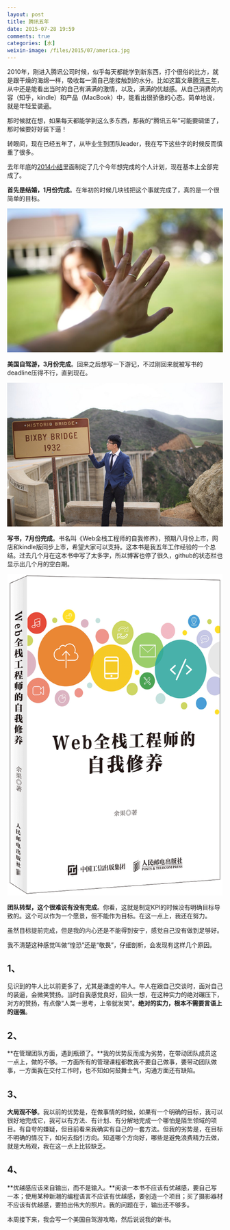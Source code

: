 ```yaml
---
layout: post
title: 腾讯五年
date: 2015-07-28 19:59
comments: true
categories: [水]
weixin-image: /files/2015/07/america.jpg
---
```


​2010年，刚进入腾讯公司时候，似乎每天都能学到新东西，打个很俗的比方，就是跟干燥的海绵一样，吸收每一滴自己能接触到的水分。比如这篇文章[腾讯三年](/weblog/tencent-3-years/)，从中还是能看出当时的自己有满满的激情，以及，满满的优越感。从自己消费的内容（知乎，kindle）和产品（MacBook）中，能看出很骄傲的心态。简单地说，就是年轻爱装逼。

那时候就在想，如果每天都能学到这么多东西，那我的“腾讯五年”可能要碉堡了，那时候要好好装下逼！

转眼间，现在已经五年了，从毕业生到团队leader，我在写下这些字的时候反而慎重了很多。

去年年底的[2014小结](/weblog/year-2014/)里面制定了几个今年想完成的个人计划，现在基本上全部完成了。

**首先是结婚，1月份完成**。在年初的时候几块钱把这个事就完成了，真的是一个很简单的目标。

![已婚！](/files/2015/07/married.jpg "已婚，叔叔不约！")

**美国自驾游，3月份完成**。回来之后想写一下游记，不过刚回来就被写书的deadline压得不行，直到现在。

![美国自驾游](/files/2015/07/america.jpg "美国自驾游")

**写书，7月份完成**。书名叫《Web全栈工程师的自我修养》，预期八月份上市，网店和kindle版同步上市，希望大家可以支持。这本书是我五年工作经验的一个总结。过去几个月在这本书中写了太多字，所以博客也停了很久，github的状态栏也显示出几个月的空白期。

![Web全栈工程师的自我修养，草稿](/files/2015/07/book.png "Web全栈工程师的自我修养，草稿")

**团队转型，这个很难说有没有完成**。你看，这就是制定KPI的时候没有明确目标导致的。这个可以作为一个愿景，但不能作为目标。在这一点上，我还在努力。

虽然目标提前完成，但是我的内心还是不能得到安宁，感觉自己没有做到足够好。

我不清楚这种感觉叫做“惶恐”还是“敬畏”，仔细剖析，会发现有这样几个原因。

1、
---

见识到的牛人比以前更多了，尤其是谦虚的牛人。牛人在跟自己交谈时，面对自己的装逼，会微笑赞扬。当时自我感觉良好，回头一想，在这种实力的绝对碾压下，对方的赞扬，有点像“人类一思考，上帝就发笑”。**绝对的实力，根本不需要言语上的逞强**。

2、
---

**在管理团队方面，遇到瓶颈了。**我的优势反而成为劣势，在带动团队成员这一点上，做的不够。一方面所有的管理课程都教我不要自己做事，要带动团队做事，一方面我在交付工作时，也不知如何鼓舞士气，沟通方面还有缺陷。

3、
---

**大局观不够**。我以前的优势是，在做事情的时候，如果有一个明确的目标，我可以很好地完成它，我可以有方法、有计划、有分解地完成一个哪怕是陌生领域的项目。有自夸的嫌疑，但目前看来我确实有自己的一套方法。但我的劣势是，在目标不明确的情况下，如何去指引方向。知道哪个方向好，哪些是避免浪费精力去做，就是大局观，我在这一点上比较缺乏。

4、
---

**优越感应该来自输出，而不是输入。**阅读一本书不应该有优越感，要自己写一本；使用某种新潮的编程语言不应该有优越感，要创造一个项目；买了摄影器材不应该有优越感，要拍出伟大的照片。我的问题在于，输出还不够多。

本周接下来，我会写一个美国自驾游攻略，然后说说我的新书。